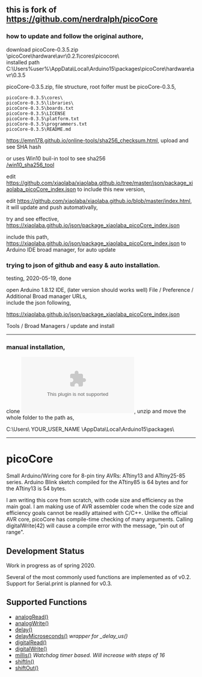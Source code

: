 ## this is fork of https://github.com/nerdralph/picoCore


### how to update and follow the original authore,
download picoCore-0.3.5.zip  
\picoCore\hardware\avr\0.2.1\cores\picocore\  
installed path C:\Users\%user%\AppData\Local\Arduino15\packages\picoCore\hardware\avr\0.3.5

picoCore-0.3.5.zip, file structure, root folfer must be picoCore-0.3.5,  
```
picoCore-0.3.5\cores\  
picoCore-0.3.5\libraries\  
picoCore-0.3.5\boards.txt  
picoCore-0.3.5\LICENSE  
picoCore-0.3.5\platform.txt  
picoCore-0.3.5\programmers.txt  
picoCore-0.3.5\README.md  
```

https://emn178.github.io/online-tools/sha256_checksum.html, upload and see SHA hash 

or uses Win10 buil-in tool to see sha256  
[/win10_sha256_tool](/win10_sha256_tool)  

edit https://github.com/xiaolaba/xiaolaba.github.io/tree/master/json/package_xiaolaba_picoCore_index.json to include this new version,     

edit https://github.com/xiaolaba/xiaolaba.github.io/blob/master/index.html, it will update and push automativally,   

try and see effective, https://xiaolaba.github.io/json/package_xiaolaba_picoCore_index.json   

include this path, https://xiaolaba.github.io/json/package_xiaolaba_picoCore_index.json to Arduino IDE broad manager, for auto update  


### trying to json of github and easy & auto installation.  
testing, 2020-05-19, done

open Arduino 1.8.12 IDE,  (later version should works well) 
File / Preference / Additional Broad manager URLs,  
include the json following,  

https://xiaolaba.github.io/json/package_xiaolaba_picoCore_index.json  

Tools / Broad Managers / update and install

-----------------------------------------  
    
### manual installation,  

clone ![picoCore.zip](picoCore.zip), unzip and move the whole folder to the path as, 

C:\Users\ YOUR_USER_NAME \AppData\Local\Arduino15\packages\  



-----------------------------------------




# picoCore
Small Arduino/Wiring core for 8-pin tiny AVRs: ATtiny13 and ATtiny25-85 series.  Arduino Blink sketch compiled for the ATtiny85 is 64 bytes and for the ATtiny13 is 54 bytes.

I am writing this core from scratch, with code size and efficiency as the main goal.  I am making use of AVR assembler code when the code size and efficiency goals cannot be readily attained with C/C++.  Unlike the official AVR core, picoCore has compile-time checking of many arguments.  Calling digitalWrite(42) will cause a compile error with the message, "pin out of range". 


## Development Status
Work in progress as of spring 2020.

Several of the most commonly used functions are implemented as of v0.2. Support for Serial.print is planned for v0.3.

## Supported Functions
* [analogRead()](https://www.arduino.cc/en/Reference/AnalogRead)
* [analogWrite()](https://www.arduino.cc/en/Reference/AnalogWrite)
* [delay()](https://www.arduino.cc/en/Reference/Delay)
* [delayMicroseconds()](https://www.arduino.cc/en/Reference/DelayMicroseconds)   *wrapper for _delay_us()*
* [digitalRead()](https://www.arduino.cc/en/Reference/DigitalRead)
* [digitalWrite()](https://www.arduino.cc/en/Reference/DigitalWrite)
* [millis()](https://www.arduino.cc/en/Reference/Millis)   *Watchdog timer based. Will increase with steps of 16*
* [shiftIn()](https://www.arduino.cc/en/Reference/ShiftIn)
* [shiftOut()](https://www.arduino.cc/en/Reference/ShiftOut)

